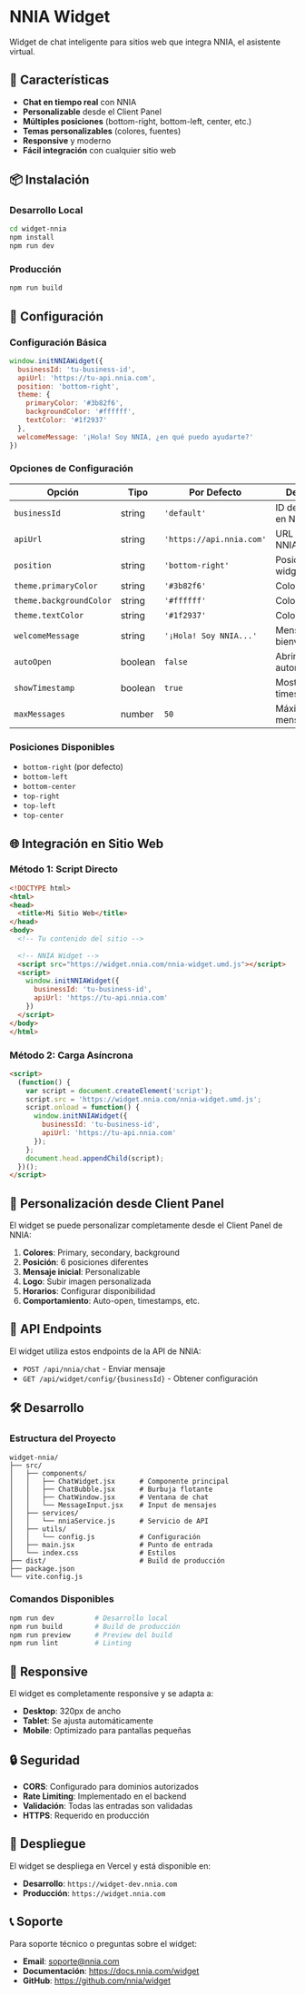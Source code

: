 # NNIA Widget

Widget de chat inteligente para sitios web que integra NNIA, el asistente virtual.

## 🚀 Características

- **Chat en tiempo real** con NNIA
- **Personalizable** desde el Client Panel
- **Múltiples posiciones** (bottom-right, bottom-left, center, etc.)
- **Temas personalizables** (colores, fuentes)
- **Responsive** y moderno
- **Fácil integración** con cualquier sitio web

## 📦 Instalación

### Desarrollo Local

```bash
cd widget-nnia
npm install
npm run dev
```

### Producción

```bash
npm run build
```

## 🔧 Configuración

### Configuración Básica

```javascript
window.initNNIAWidget({
  businessId: 'tu-business-id',
  apiUrl: 'https://tu-api.nnia.com',
  position: 'bottom-right',
  theme: {
    primaryColor: '#3b82f6',
    backgroundColor: '#ffffff',
    textColor: '#1f2937'
  },
  welcomeMessage: '¡Hola! Soy NNIA, ¿en qué puedo ayudarte?'
})
```

### Opciones de Configuración

| Opción | Tipo | Por Defecto | Descripción |
|--------|------|-------------|-------------|
| `businessId` | string | `'default'` | ID del negocio en NNIA |
| `apiUrl` | string | `'https://api.nnia.com'` | URL de la API de NNIA |
| `position` | string | `'bottom-right'` | Posición del widget |
| `theme.primaryColor` | string | `'#3b82f6'` | Color principal |
| `theme.backgroundColor` | string | `'#ffffff'` | Color de fondo |
| `theme.textColor` | string | `'#1f2937'` | Color del texto |
| `welcomeMessage` | string | `'¡Hola! Soy NNIA...'` | Mensaje de bienvenida |
| `autoOpen` | boolean | `false` | Abrir automáticamente |
| `showTimestamp` | boolean | `true` | Mostrar timestamps |
| `maxMessages` | number | `50` | Máximo de mensajes |

### Posiciones Disponibles

- `bottom-right` (por defecto)
- `bottom-left`
- `bottom-center`
- `top-right`
- `top-left`
- `top-center`

## 🌐 Integración en Sitio Web

### Método 1: Script Directo

```html
<!DOCTYPE html>
<html>
<head>
  <title>Mi Sitio Web</title>
</head>
<body>
  <!-- Tu contenido del sitio -->
  
  <!-- NNIA Widget -->
  <script src="https://widget.nnia.com/nnia-widget.umd.js"></script>
  <script>
    window.initNNIAWidget({
      businessId: 'tu-business-id',
      apiUrl: 'https://tu-api.nnia.com'
    })
  </script>
</body>
</html>
```

### Método 2: Carga Asíncrona

```html
<script>
  (function() {
    var script = document.createElement('script');
    script.src = 'https://widget.nnia.com/nnia-widget.umd.js';
    script.onload = function() {
      window.initNNIAWidget({
        businessId: 'tu-business-id',
        apiUrl: 'https://tu-api.nnia.com'
      });
    };
    document.head.appendChild(script);
  })();
</script>
```

## 🎨 Personalización desde Client Panel

El widget se puede personalizar completamente desde el Client Panel de NNIA:

1. **Colores**: Primary, secondary, background
2. **Posición**: 6 posiciones diferentes
3. **Mensaje inicial**: Personalizable
4. **Logo**: Subir imagen personalizada
5. **Horarios**: Configurar disponibilidad
6. **Comportamiento**: Auto-open, timestamps, etc.

## 🔌 API Endpoints

El widget utiliza estos endpoints de la API de NNIA:

- `POST /api/nnia/chat` - Enviar mensaje
- `GET /api/widget/config/{businessId}` - Obtener configuración

## 🛠️ Desarrollo

### Estructura del Proyecto

```
widget-nnia/
├── src/
│   ├── components/
│   │   ├── ChatWidget.jsx      # Componente principal
│   │   ├── ChatBubble.jsx      # Burbuja flotante
│   │   ├── ChatWindow.jsx      # Ventana de chat
│   │   └── MessageInput.jsx    # Input de mensajes
│   ├── services/
│   │   └── nniaService.js      # Servicio de API
│   ├── utils/
│   │   └── config.js           # Configuración
│   ├── main.jsx                # Punto de entrada
│   └── index.css               # Estilos
├── dist/                       # Build de producción
├── package.json
└── vite.config.js
```

### Comandos Disponibles

```bash
npm run dev          # Desarrollo local
npm run build        # Build de producción
npm run preview      # Preview del build
npm run lint         # Linting
```

## 📱 Responsive

El widget es completamente responsive y se adapta a:

- **Desktop**: 320px de ancho
- **Tablet**: Se ajusta automáticamente
- **Mobile**: Optimizado para pantallas pequeñas

## 🔒 Seguridad

- **CORS**: Configurado para dominios autorizados
- **Rate Limiting**: Implementado en el backend
- **Validación**: Todas las entradas son validadas
- **HTTPS**: Requerido en producción

## 🚀 Despliegue

El widget se despliega en Vercel y está disponible en:

- **Desarrollo**: `https://widget-dev.nnia.com`
- **Producción**: `https://widget.nnia.com`

## 📞 Soporte

Para soporte técnico o preguntas sobre el widget:

- **Email**: soporte@nnia.com
- **Documentación**: https://docs.nnia.com/widget
- **GitHub**: https://github.com/nnia/widget 